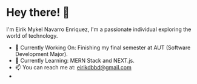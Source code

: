 # Hey there! 👋

I'm Eirik Mykel Navarro Enriquez, I'm a passionate individual exploring the world of technology.

- 💼 Currently Working On: Finishing my final semester at AUT (Software Development Major).
- 🌱 Currently Learning: MERN Stack and NEXT.js.
- 📫 You can reach me at: [eirikdbbd@gmail.com](mailto:eirikdbbd@gmail.com)
-
<!--
**eirikenriquez/eirikenriquez** is a ✨ _special_ ✨ repository because its `README.md` (this file) appears on your GitHub profile.

Here are some ideas to get you started:

- 🔭 I’m currently working on ...
- 🌱 I’m currently learning ...
- 👯 I’m looking to collaborate on ...
- 🤔 I’m looking for help with ...
- 💬 Ask me about ...
- 📫 How to reach me: ...
- 😄 Pronouns: ...
- ⚡ Fun fact: ...
-->
